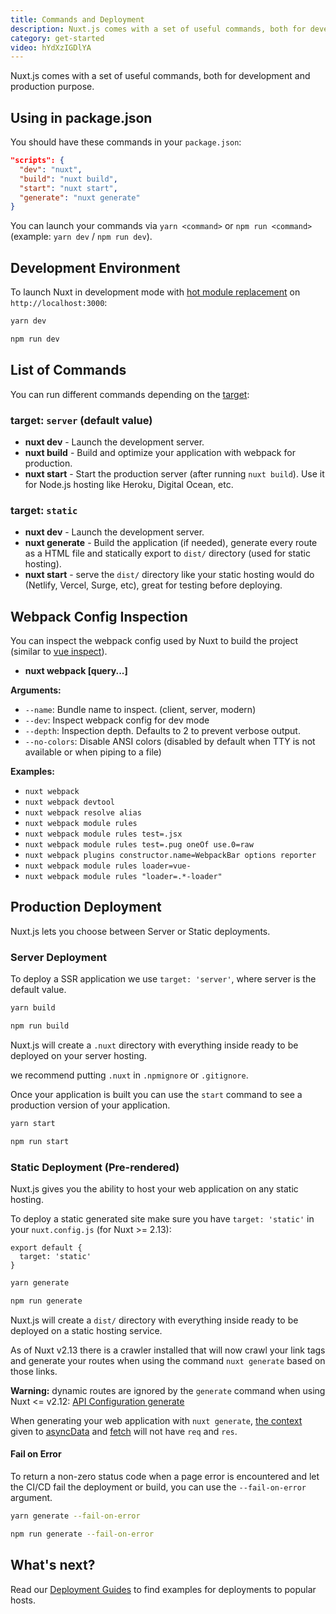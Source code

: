 ```yaml
---
title: Commands and Deployment
description: Nuxt.js comes with a set of useful commands, both for development and production purpose.
category: get-started
video: hYdXzIGDlYA
---
```


<YouTubeLite :video="video" :title="title" ></YouTubeLite>

Nuxt.js comes with a set of useful commands, both for development and production purpose.

## Using in package.json

You should have these commands in your `package.json`:

```json
"scripts": {
  "dev": "nuxt",
  "build": "nuxt build",
  "start": "nuxt start",
  "generate": "nuxt generate"
}
```

You can launch your commands via `yarn <command>` or `npm run <command>` (example: `yarn dev` / `npm run dev`).

## Development Environment

To launch Nuxt in development mode with [hot module replacement](https://webpack.js.org/concepts/hot-module-replacement/) on `http://localhost:3000`:

<code-group>

  <code-block label="Yarn" active>

```bash
yarn dev
```

  </code-block>

  <code-block label="npm">

```bash
npm run dev
```

  </code-block>
</code-group>

## List of Commands

You can run different commands depending on the [target](/docs/2.x/features/deployment-targets):

### target: `server` (default value)

- **nuxt dev** - Launch the development server.
- **nuxt build** - Build and optimize your application with webpack for production.
- **nuxt start** - Start the production server (after running `nuxt build`). Use it for Node.js hosting like Heroku, Digital Ocean, etc.

### target: `static`

- **nuxt dev** - Launch the development server.
- **nuxt generate** - Build the application (if needed), generate every route as a HTML file and statically export to `dist/` directory (used for static hosting).
- **nuxt start** - serve the `dist/` directory like your static hosting would do (Netlify, Vercel, Surge, etc), great for testing before deploying.

## Webpack Config Inspection

You can inspect the webpack config used by Nuxt to build the project (similar to [vue inspect](https://cli.vuejs.org/guide/webpack.html#inspecting-the-project-s-webpack-config)).

- **nuxt webpack [query...]**

**Arguments:**

- `--name`: Bundle name to inspect. (client, server, modern)
- `--dev`: Inspect webpack config for dev mode
- `--depth`: Inspection depth. Defaults to 2 to prevent verbose output.
- `--no-colors`: Disable ANSI colors (disabled by default when TTY is not available or when piping to a file)

**Examples:**

- `nuxt webpack`
- `nuxt webpack devtool`
- `nuxt webpack resolve alias`
- `nuxt webpack module rules`
- `nuxt webpack module rules test=.jsx`
- `nuxt webpack module rules test=.pug oneOf use.0=raw`
- `nuxt webpack plugins constructor.name=WebpackBar options reporter`
- `nuxt webpack module rules loader=vue-`
- `nuxt webpack module rules "loader=.*-loader"`

## Production Deployment

Nuxt.js lets you choose between Server or Static deployments.

### Server Deployment

To deploy a SSR application we use `target: 'server'`, where server is the default value.

<code-group>
  <code-block label="Yarn" active>

```bash
yarn build
```

  </code-block>
  <code-block label="npm">

```bash
npm run build
```

  </code-block>
</code-group>

Nuxt.js will create a `.nuxt` directory with everything inside ready to be deployed on your server hosting.

<base-alert type="info">

we recommend putting `.nuxt` in `.npmignore` or `.gitignore`.

</base-alert>

Once your application is built you can use the `start` command to see a production version of your application.

<code-group>
  <code-block label="Yarn" active>

```bash
yarn start
```

  </code-block>
  <code-block label="npm">

```bash
npm run start
```

  </code-block>
</code-group>

### Static Deployment (Pre-rendered)

Nuxt.js gives you the ability to host your web application on any static hosting.

To deploy a static generated site make sure you have `target: 'static'` in your `nuxt.config.js` (for Nuxt >= 2.13):

```js{}[nuxt.config.js]
export default {
  target: 'static'
}
```

<code-group>
  <code-block label="Yarn" active>

```bash
yarn generate
```

  </code-block>
  <code-block label="npm">

```bash
npm run generate
```

  </code-block>
</code-group>

Nuxt.js will create a `dist/` directory with everything inside ready to be deployed on a static hosting service.

As of Nuxt v2.13 there is a crawler installed that will now crawl your link tags and generate your routes when using the command `nuxt generate` based on those links.

<base-alert>

**Warning:** dynamic routes are ignored by the `generate` command when using Nuxt <= v2.12: [API Configuration generate](/docs/2.x/configuration-glossary/configuration-generate)

</base-alert>

<base-alert type="info">

When generating your web application with `nuxt generate`, [the context](/docs/2.x/internals-glossary/context) given to [asyncData](/docs/2.x/features/data-fetching#async-data) and [fetch](/docs/2.x/features/data-fetching#the-fetch-hook) will not have `req` and `res`.

</base-alert>

#### **Fail on Error**

To return a non-zero status code when a page error is encountered and let the CI/CD fail the deployment or build, you can use the `--fail-on-error` argument.

<code-group>
  <code-block label="Yarn" active>

```bash
yarn generate --fail-on-error
```

  </code-block>
  <code-block label="npm">

```bash
npm run generate --fail-on-error
```

  </code-block>

</code-group>

## What's next?

<base-alert type="next">

Read our [Deployment Guides](/docs/2.x/deployment/deploying-to-21yunbox) to find examples for deployments to popular hosts.

</base-alert>

</div>
